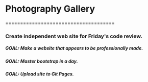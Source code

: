 #         Photography Gallery

=====================================

### Create independent web site for Friday's code review.
##### GOAL: Make a website that appears to be professionally made.
##### GOAL: Master bootstrap in a day.
##### GOAL: Upload site to Git Pages.
